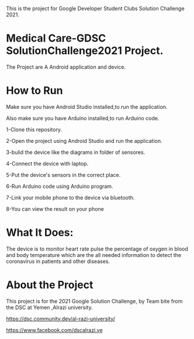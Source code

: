 This is the project for Google Developer Student Clubs Solution Challenge 2021.
# Medical Care-GDSC SolutionChallenge2021 Project.
The Project are A Android application and device.

# How to Run

Make sure you have Android Studio installed,to run the application.

Also make sure you have Arduino installed,to run Arduino code.

1-Clone this repository.

2-Open the project using Android Studio and run the application.


3-bulid the device like the diagrams in folder of sensores.

4-Connect the device with laptop.


5-Put the device's sensors in the correct place.


6-Run Arduino code using Arduino program.

7-Link your mobile phone to the device via bluetooth.

8-You can view the result  on your phone


# What It Does:
The device is to monitor heart rate pulse the percentage of oxygen in blood and body temperature 
which are the all needed information to detect the  coronavirus in patients and other diseases.


# About the Project
This project is for the 2021 Google Solution Challenge, by Team bite from the DSC at  Yemen ,Alrazi university.

https://dsc.community.dev/al-razi-university/

https://www.facebook.com/dscalrazi.ye



